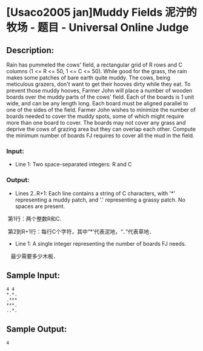 # [Usaco2005 jan]Muddy Fields 泥泞的牧场 - 题目 - Universal Online Judge

## Description: 

Rain has pummeled the cows' field, a rectangular grid of R rows and C columns (1 <= R <= 50, 1 <= C <= 50). While good for the grass, the rain makes some patches of bare earth quite muddy. The cows, being meticulous grazers, don't want to get their hooves dirty while they eat. To prevent those muddy hooves, Farmer John will place a number of wooden boards over the muddy parts of the cows' field. Each of the boards is 1 unit wide, and can be any length long. Each board must be aligned parallel to one of the sides of the field. Farmer John wishes to minimize the number of boards needed to cover the muddy spots, some of which might require more than one board to cover. The boards may not cover any grass and deprive the cows of grazing area but they can overlap each other. Compute the minimum number of boards FJ requires to cover all the mud in the field. 

### Input: 

* Line 1: Two space-separated integers: R and C 

### Output: 

* Lines 2..R+1: Each line contains a string of C characters, with '*' representing a muddy patch, and '.' representing a grassy patch. No spaces are present. 

 第1行：两个整数R和C.

 第2到R+1行：每行C个字符，其中“*’代表泥地，“．”代表草地．



* Line 1: A single integer representing the number of boards FJ needs. 

   最少需要多少木板．




## Sample Input: 
```
4 4
*.*.
.***
***.
..*.

```

## Sample Output: 
```
4

```
